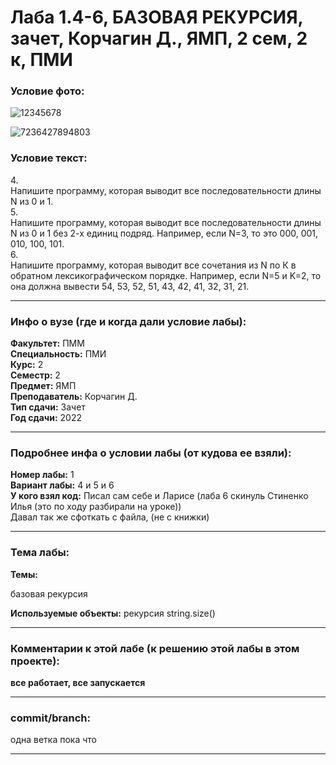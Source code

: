 # Лаба 1.4-6, БАЗОВАЯ РЕКУРСИЯ, зачет, Корчагин Д., ЯМП, 2 сем, 2 к, ПМИ

<h3>Условие фото:</h3>

![12345678](https://user-images.githubusercontent.com/72470327/173738079-428ceed3-77b5-44bb-8a92-1ec7949d5006.jpg)

![7236427894803](https://user-images.githubusercontent.com/72470327/173739000-4ae2fb1d-8beb-4602-af3c-303195b15c72.jpg)

<h3>Условие текст:</h3>
<p>
4. <br/> 
  Напишите программу, которая выводит все последовательности длины N из 0 и 1. <br/>
5. <br/> 
  Напишите программу, которая выводит все последовательности длины N из 0 и 1 без 2-х единиц подряд. Например, если N=3, то это 000, 001, 010, 100, 101. <br/>
6. <br/>
  Напишите программу, которая выводит все сочетания из N по К в обратном лексикографическом порядке. Например, если N=5 и K=2, то она должна вывести 54, 53, 52, 51, 43, 42, 41, 32, 31, 21.
</p>

<hr />
<h3>Инфо о вузе (где и когда дали условие лабы):</h3>
<b>Факультет:</b> ПММ
<br/>
<b>Специальность:</b> ПМИ
<br/>
<b>Курс:</b> 2
<br/>
<b>Семестр:</b> 2
<br/>
<b>Предмет:</b> ЯМП
<br/>
<b>Преподаватель:</b> Корчагин Д.
<br/>
<b>Тип сдачи:</b> Зачет
<br/>
<b>Год сдачи:</b> 2022

<hr />
<h3>Подробнее инфа о условии лабы (от кудова ее взяли):</h3>
<b>Номер лабы:</b> 1
<br/>
<b>Вариант лабы:</b> 4 и 5 и 6
<br/>
<b>У кого взял код:</b> Писал сам себе и Ларисе (лаба 6 скинуль Стиненко Илья (это по ходу разбирали на уроке))
<br/>
 Давал так же сфоткать с файла, (не с книжки)

<hr />

<h3>Тема лабы:</h3>
<b>Темы:</b> 
<p>
  базовая рекурсия 
</p>
<b>Используемые объекты:</b>
 рекурсия string.size()
<p>
  
</p>

<hr />

<h3>Комментарии к этой лабе (к решению этой лабы в этом проекте):</h3>
<p>
 <b>все работает, все запускается</b> <br/>
</p>

<hr />

<h3>commit/branch:</h3>
  <p>
    одна ветка пока что
</p>

<hr />

